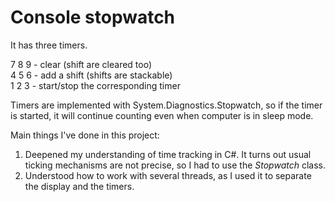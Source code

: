 # Console stopwatch
It has three timers.

7 8 9 - clear (shift are cleared too)  
4 5 6 - add a shift (shifts are stackable)  
1 2 3 - start/stop the corresponding timer  

Timers are implemented with System.Diagnostics.Stopwatch, so if the timer is started, it will continue counting even when computer is in sleep mode.

Main things I've done in this project:
1. Deepened my understanding of time tracking in C#. It turns out usual ticking mechanisms are not precise, so I had to use the _Stopwatch_ class.
2. Understood how to work with several threads, as I used it to separate the display and the timers.
